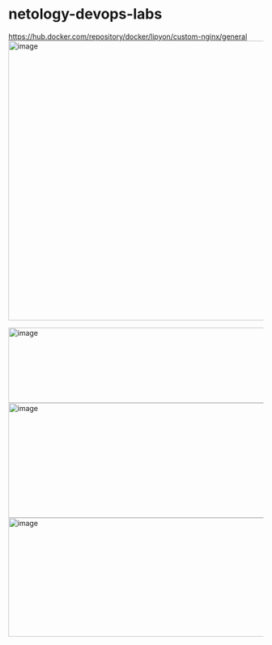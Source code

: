 # netology-devops-labs
https://hub.docker.com/repository/docker/lipyon/custom-nginx/general
<img width="1067" height="553" alt="image" src="https://github.com/user-attachments/assets/3869221d-44e6-43ee-84b1-3dda042833cd" />

<img width="1086" height="149" alt="image" src="https://github.com/user-attachments/assets/2e9fbada-ae10-459f-a0d1-e19abe7aaed5" />

<img width="1089" height="227" alt="image" src="https://github.com/user-attachments/assets/a0b7f22d-8912-4cd6-9d27-e4c479430999" />

<img width="596" height="235" alt="image" src="https://github.com/user-attachments/assets/327ba3e2-aafb-48bd-a55e-91068fae0ca2" />
